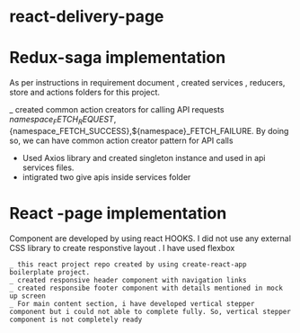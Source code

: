 # react-delivery-page


# Redux-saga implementation
  
  As per instructions in requirement document , created services , reducers, store and actions folders for this project.
  
  _ created common action creators for calling API requests ${namespace}_FETCH_REQUEST,${namespace_FETCH_SUCCESS},${namespace}_FETCH_FAILURE. By doing so, we can have common action creator pattern for API calls
  - Used Axios library and created singleton instance and used in api services files.
  - intigrated two give apis inside services folder

# React -page implementation

   Component are developed by using react HOOKS. I did not use any external CSS library to create responstive layout . I have used flexbox
   
    _ this react project repo created by using create-react-app  boilerplate project.
    _ created responsive header component with navigation links
    _ created responsibe footer component with details mentioned in mock up screen
    _ For main content section, i have developed vertical stepper component but i could not able to complete fully. So, vertical stepper component is not completely ready
    
